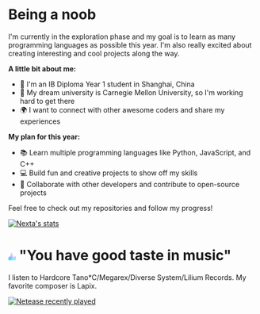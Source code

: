 # Being a noob

I'm currently in the exploration phase and my goal is to learn as many programming languages as possible this year. I'm also really excited about creating interesting and cool projects along the way. 

**A little bit about me:**

- 🏫 I'm an IB Diploma Year 1 student in Shanghai, China
- 🎯 My dream university is Carnegie Mellon University, so I'm working hard to get there
- 🌍 I want to connect with other awesome coders and share my experiences

**My plan for this year:**

- 📚 Learn multiple programming languages like Python, JavaScript, and C++
- 💻 Build fun and creative projects to show off my skills
- 🌟 Collaborate with other developers and contribute to open-source projects

Feel free to check out my repositories and follow my progress!

[![Nexta's stats](https://github-readme-stats.vercel.app/api?username=mukirkland&theme=radical)](https://github.com/anuraghazra/github-readme-stats&theme=radical)

# <img src="https://raw.githubusercontent.com/mukirkland/file-host/main/images/68747470733a2f2f656d6f6a69732e736c61636b6d6f6a69732e636f6d2f656d6f6a69732f696d616765732f313634333531353437382f31343939332f6d757369635f6c6576656c2e6769663f31363433353135343738.gif" width="3%" height="3%"> "You have good taste in music"
I listen to Hardcore Tano*C/Megarex/Diverse System/Lilium Records. My favorite composer is Lapix.

[![Netease recently played](https://netease-recent-profile.vercel.app/?id=40276893&title=Recently&nbsp;into...&show_percent=1&number=8&column=2)](https://netease-recent-profile.vercel.app/?id=40276893&title=Recently&nbsp;into...&show_percent=1&number=8&column=2)
